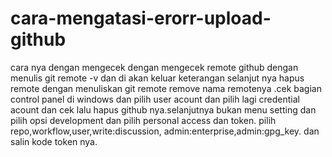 # cara-mengatasi-erorr-upload-github
cara nya dengan mengecek dengan mengecek remote github dengan menulis git remote -v dan di akan keluar keterangan selanjut nya hapus remote dengan menuliskan git remote  remove nama remotenya .cek bagian control panel di windows dan pilih user acount dan pilih lagi credential acount dan cek lalu hapus github nya.selanjutnya bukan menu setting dan pilih opsi development dan pilih personal access dan token. pilih repo,workflow,user,write:discussion, admin:enterprise,admin:gpg_key. dan salin kode token nya. 
